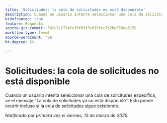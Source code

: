 ```yaml
---
title: 'Solicitudes: la cola de solicitudes no está disponible'
description: Cuando un usuario intenta seleccionar una cola de solicitudes específica, ve el mensaje La cola de solicitudes ya no está disponible. Esto puede ocurrir incluso si la cola de solicitudes sigue existiendo.
hidefromtoc: true
feature: Requests
source-git-commit: 592c51c774fcf9f6ff3e633fec7b2be559ea3158
workflow-type: tm+mt
source-wordcount: '76'
ht-degree: 5%

---
```



# Solicitudes: la cola de solicitudes no está disponible

Cuando un usuario intenta seleccionar una cola de solicitudes específica, ve el mensaje &quot;La cola de solicitudes ya no está disponible&quot;. Esto puede ocurrir incluso si la cola de solicitudes sigue existiendo.

_Notificado por primera vez el viernes, 13 de marzo de 2025._
